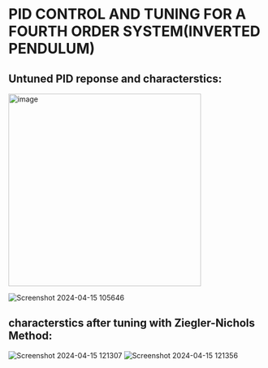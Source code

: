 # PID CONTROL AND TUNING FOR A FOURTH ORDER SYSTEM(INVERTED PENDULUM)

## Untuned PID reponse and characterstics:

<img width="379" alt="image" src="https://github.com/abh1shank/PID_Control_Ziegler-Nichols/assets/97939389/5a60f51e-1ade-46a6-92b0-8395545e8a56">

![Screenshot 2024-04-15 105646](https://github.com/abh1shank/PID_Control_Ziegler-Nichols/assets/97939389/024dabc5-4881-4a56-afa2-3c6835908739)

## characterstics after tuning with Ziegler-Nichols Method:

![Screenshot 2024-04-15 121307](https://github.com/abh1shank/PID_Control_Ziegler-Nichols/assets/97939389/c30bbcdc-3623-43d9-b03e-a721d195d8e7)
![Screenshot 2024-04-15 121356](https://github.com/abh1shank/PID_Control_Ziegler-Nichols/assets/97939389/71162949-03e8-4a8c-8c58-8484f44dfd1b)


